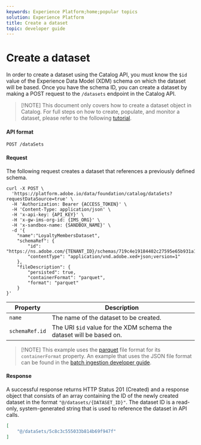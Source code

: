 ```yaml
---
keywords: Experience Platform;home;popular topics
solution: Experience Platform
title: Create a dataset
topic: developer guide
---
```


# Create a dataset

In order to create a dataset using the Catalog API, you must know the `$id` value of the Experience Data Model (XDM) schema on which the dataset will be based. Once you have the schema ID, you can create a dataset by making a POST request to the `/datasets` endpoint in the Catalog API.

>[!NOTE] This document only covers how to create a dataset object in Catalog. For full steps on how to create, populate, and monitor a dataset, please refer to the following [tutorial](../datasets/create-dataset.md).

#### API format

```HTTP
POST /dataSets
```

#### Request

The following request creates a dataset that references a previously defined schema.

```SHELL
curl -X POST \
  'https://platform.adobe.io/data/foundation/catalog/dataSets?requestDataSource=true' \
  -H 'Authorization: Bearer {ACCESS_TOKEN}' \
  -H 'Content-Type: application/json' \
  -H 'x-api-key: {API_KEY}' \
  -H 'x-gw-ims-org-id: {IMS_ORG}' \
  -H 'x-sandbox-name: {SANDBOX_NAME}' \
  -d '{
    "name":"LoyaltyMembersDataset",
    "schemaRef": {
        "id": "https://ns.adobe.com/{TENANT_ID}/schemas/719c4e19184402c27595e65b931a142b",
        "contentType": "application/vnd.adobe.xed+json;version=1"
    },
    "fileDescription": {
        "persisted": true,
        "containerFormat": "parquet",
        "format": "parquet"
    }
}'
```

| Property | Description |
| --- | --- |
| `name` | The name of the dataset to be created. |
| `schemaRef.id` | The URI `$id` value for the XDM schema the dataset will be based on.

>[!NOTE] This example uses the [parquet](https://parquet.apache.org/documentation/latest/) file format for its `containerFormat` property. An example that uses the JSON file format can be found in the [batch ingestion developer guide](../../ingestion/batch-ingestion/api/getting-started.md).

#### Response

A successful response returns HTTP Status 201 (Created) and a response object that consists of an array containing the ID of the newly created dataset in the format `"@/datasets/{DATASET_ID}"`. The dataset ID is a read-only, system-generated string that is used to reference the dataset in API calls.

```JSON
[
    "@/dataSets/5c8c3c555033b814b69f947f"
]
```
